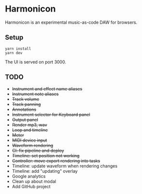 # Harmonicon

Harmonicon is an experimental music-as-code DAW for browsers.

## Setup

```
yarn install
yarn dev
```

The UI is served on port 3000.

## TODO

* ~~Instrument and effect name aliases~~
* ~~Instrument note aliases~~
* ~~Track volume~~
* ~~Track panning~~
* ~~Annotations~~
* ~~Instrument selector for Keyboard panel~~
* ~~Output panel~~
* ~~Render mp3, wav~~
* ~~Loop and timeline~~
* ~~Meter~~
* ~~MIDI device input~~
* ~~Waveform rendering~~
* ~~CI: fix pipeline and deploy~~
* ~~Timeline: set position not working~~
* ~~Controller: move export rendering into tasks~~
* Timeline: update waveform when rendering changes
* Timeline: add "updating" overlay
* Google analytics
* Clean up about modal
* Add GitHub project
